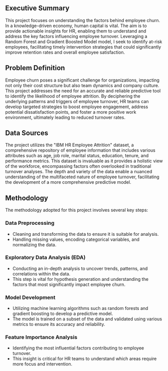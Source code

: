 ## Executive Summary
This project focuses on understanding the factors behind employee churn. In a knowledge-driven economy, human capital is vital. The aim is to provide actionable insights for HR, enabling them to understand and address the key factors influencing employee turnover. Leveraging a Random Forest and Gradient Boosted Model model, I seek to identify at-risk employees, facilitating timely intervention strategies that could significantly improve retention rates and overall employee satisfaction.

## Problem Definition
Employee churn poses a significant challenge for organizations, impacting not only their cost structure but also team dynamics and company culture. This project addresses the need for an accurate and reliable predictive tool to identify the likelihood of employee attrition. By deciphering the underlying patterns and triggers of employee turnover, HR teams can develop targeted strategies to boost employee engagement, address potential dissatisfaction points, and foster a more positive work environment, ultimately leading to reduced turnover rates.

## Data Sources
The project utilizes the "IBM HR Employee Attrition" dataset, a comprehensive repository of employee information that includes various attributes such as age, job role, marital status, education, tenure, and performance metrics. This dataset is invaluable as it provides a holistic view of the workforce, encompassing factors often overlooked in traditional turnover analyses. The depth and variety of the data enable a nuanced understanding of the multifaceted nature of employee turnover, facilitating the development of a more comprehensive predictive model.

## Methodology
The methodology adopted for this project involves several key steps:

### Data Preprocessing
- Cleaning and transforming the data to ensure it is suitable for analysis.
- Handling missing values, encoding categorical variables, and normalizing the data.

### Exploratory Data Analysis (EDA)
- Conducting an in-depth analysis to uncover trends, patterns, and correlations within the data.
- This step is vital for hypothesis generation and understanding the factors that most significantly impact employee churn.

### Model Development
- Utilizing machine learning algorithms such as random forests and gradient boosting to develop a predictive model.
- The model is trained on a subset of the data and validated using various metrics to ensure its accuracy and reliability.

### Feature Importance Analysis
- Identifying the most influential factors contributing to employee turnover.
- This insight is critical for HR teams to understand which areas require more focus and intervention.
